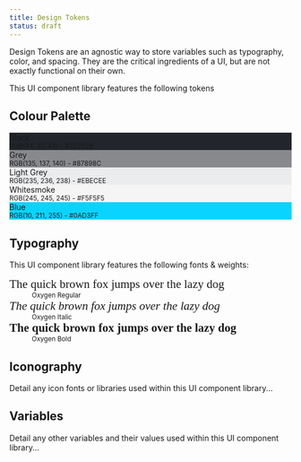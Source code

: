 ```yaml
---
title: Design Tokens
status: draft
---
```

<p>Design Tokens are an agnostic way to store variables such as typography, color, and spacing. They are the critical ingredients of a UI, but are not exactly functional on their own.</p>

<p>This UI component library features the following tokens</p>

<h2>Colour Palette</h2>
<div class="swatches">
    <div class="color-swatch c-white" style="background-color:#22252B;">Black<br><small>RGB(34, 37, 43) - #22252B</small></div>
    <div class="color-swatch" style="background-color:#87898C;">Grey<br><small>RGB(135, 137, 140) - #87898C</small></div>
    <div class="color-swatch" style="background-color:#EBECEE;">Light Grey<br><small>RGB(235, 236, 238) - #EBECEE</small></div>
    <div class="color-swatch" style="background-color:whitesmoke;">Whitesmoke<br><small>RGB(245, 245, 245) - #F5F5F5</small></div>
    <div class="color-swatch" style="background-color:#0AD3FF;">Blue<br><small>RGB(10, 211, 255) - #0AD3FF</small></div>
</div>

<h2>Typography</h2>
<p>This UI component library features the following fonts & weights:</p>
<dl>
    <dt style="font-size:21px; font-family:'Oxygen';">The quick brown fox jumps over the lazy dog</dt>
    <dd><small>Oxygen Regular</small></dd>
    <dt style="font-size:21px; font-family:'Oxygen'; font-style:italic;">The quick brown fox jumps over the lazy dog</dt>
    <dd><small>Oxygen Italic</small></dd>
    <dt style="font-size:21px; font-family:'Oxygen'; font-weight:700;">The quick brown fox jumps over the lazy dog</dt>
    <dd><small>Oxygen Bold</small></dd>
</dl>

<h2>Iconography</h2>
<p>Detail any icon fonts or libraries used within this UI component library...</p>

<h2>Variables</h2>
<p>Detail any other variables and their values used within this UI component library...</p>
